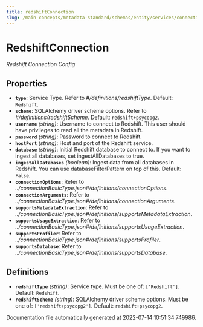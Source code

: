 ```yaml
---
title: redshiftConnection
slug: /main-concepts/metadata-standard/schemas/entity/services/connections/database/redshiftconnection
---
```


# RedshiftConnection

*Redshift  Connection Config*

## Properties

- **`type`**: Service Type. Refer to *#/definitions/redshiftType*. Default: `Redshift`.
- **`scheme`**: SQLAlchemy driver scheme options. Refer to *#/definitions/redshiftScheme*. Default: `redshift+psycopg2`.
- **`username`** *(string)*: Username to connect to Redshift. This user should have privileges to read all the metadata in Redshift.
- **`password`** *(string)*: Password to connect to Redshift.
- **`hostPort`** *(string)*: Host and port of the Redshift service.
- **`database`** *(string)*: Initial Redshift database to connect to. If you want to ingest all databases, set ingestAllDatabases to true.
- **`ingestAllDatabases`** *(boolean)*: Ingest data from all databases in Redshift. You can use databaseFilterPattern on top of this. Default: `False`.
- **`connectionOptions`**: Refer to *../connectionBasicType.json#/definitions/connectionOptions*.
- **`connectionArguments`**: Refer to *../connectionBasicType.json#/definitions/connectionArguments*.
- **`supportsMetadataExtraction`**: Refer to *../connectionBasicType.json#/definitions/supportsMetadataExtraction*.
- **`supportsUsageExtraction`**: Refer to *../connectionBasicType.json#/definitions/supportsUsageExtraction*.
- **`supportsProfiler`**: Refer to *../connectionBasicType.json#/definitions/supportsProfiler*.
- **`supportsDatabase`**: Refer to *../connectionBasicType.json#/definitions/supportsDatabase*.
## Definitions

- **`redshiftType`** *(string)*: Service type. Must be one of: `['Redshift']`. Default: `Redshift`.
- **`redshiftScheme`** *(string)*: SQLAlchemy driver scheme options. Must be one of: `['redshift+psycopg2']`. Default: `redshift+psycopg2`.


Documentation file automatically generated at 2022-07-14 10:51:34.749986.
